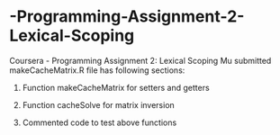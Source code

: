 # -Programming-Assignment-2-Lexical-Scoping
Coursera - Programming Assignment 2: Lexical Scoping
Mu submitted makeCacheMatrix.R file has following sections:

1) Function makeCacheMatrix for setters and getters

2) Function cacheSolve for matrix inversion

3) Commented code to test above functions

